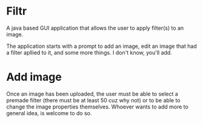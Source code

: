 # Filtr
A java based GUI application that allows the user to apply filter(s) to an image.

The application starts with a prompt to add an image, edit an image that had a filter apllied to it, and some more things. I don't know, you'll add. 

# Add image
Once an image has been uploaded, the user must be able to select a premade filter (there must be at least 50 cuz why not) or to be able to change the image properties themselves. 
Whoever wants to add more to general idea, is welcome to do so.
